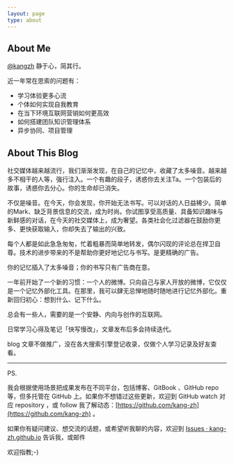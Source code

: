 ```yaml
---
layout: page
type: about
---
```


## About Me

[@kangzh](https://github.com/kang-zh)   静于心，简其行。

近一年常在思索的问题有：

-   学习体验更多心流
-   个体如何实现自我教育
-   在当下环境互联网营销如何更高效
-   如何搭建团队知识管理体系
-   异步协同、项目管理





## About This Blog

社交媒体越来越流行，我们渐渐发现，在自己的记忆中，收藏了太多噪音。越来越多不相干的人等，强行注入。一个有趣的段子，诱惑你去关注Ta。一个包装后的故事，诱惑你去分心。你的生命却已消失。

不仅是噪音。在今天，你会发现，你开始无法书写。可以对话的人日益稀少。简单的Mark、缺乏背景信息的交流，成为时尚。你试图享受高质量、具备知识趣味与新鲜感的对话，在今天的社交媒体上，成为奢望。各类社会化过滤器在鼓励你更多、更快获取输入，你却失去了输出的兴致。

每个人都是如此急急匆匆，忙着粗暴而简单地转发，偶尔闪现的评论总在捍卫自尊。技术的进步带来的不是帮助你更好地记忆与书写。是更精确的广告。

你的记忆插入了太多噪音；你的书写只有广告商在意。

一年前开始了一个新的习惯：一个人的微博。只向自己与家人开放的微博，它仅仅是一个记忆外部化工具。在那里，我可以肆无忌惮地随时随地进行记忆外部化。重新回归初心：想到什么、记下什么。


总会有一些人，需要的是一个安静、内向与创作的互联网。

日常学习心得及笔记「快写慢改」，文章发布后多会持续迭代。

blog 文章不做推广，没在各大搜索引擎登记收录，仅做个人学习记录及好友查看。

-------
PS.

我会根据使用场景把成果发布在不同平台，包括博客、GitBook 、GitHub repo 等，但多托管在 GitHub 上。如果你不想错过这些更新，欢迎到 GitHub watch 对应 repository ，或 follow 我了解动态：[https://github.com/kang-zh](https://github.com/kang-zh)  。

如果你有疑问建议、想交流的话题，或希望听我聊的内容，欢迎到  [Issues · kang-zh.github.io](https://github.com/kang-zh/kang-zh/issues)  告诉我，或邮件 

欢迎指教;-)

